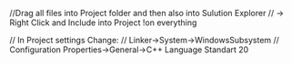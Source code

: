 //Drag all files into Project folder and then also into Sulution Explorer
// -> Right Click and Include into Project !on everything

// In Project settings Change:
// Linker->System->WindowsSubsystem
// Configuration Properties->General->C++ Language Standart 20
